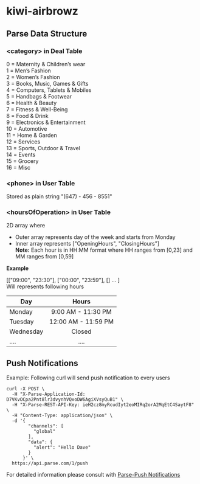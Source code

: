# kiwi-airbrowz

## Parse Data Structure

### \<category> in Deal Table
0 = Maternity & Children’s wear  
1 = Men’s Fashion  
2 = Women’s Fashion  
​3 = Books, Music, Games & Gifts  
4 = Computers, Tablets & Mobiles  
5 = Handbags & Footwear  
6 = Health & Beauty  
7 = Fitness & Well-Being  
8 = Food & Drink  
9 = Electronics & Entertainment  
10 = Automotive  
11 = Home & Garden  
12 = Services  
13 = Sports, Outdoor & Travel  
14 = Events  
15 = Grocery  
16 = Misc  

### \<phone> in User Table
Stored as plain string "(647) - 456 - 8551"

### \<hoursOfOperation> in User Table
2D array where

* Outer array represents day of the week and starts from Monday
* Inner array represents ["OpeningHours", "ClosingHours"]  
<b>Note:</b> Each hour is in HH:MM format where HH ranges from [0,23] and MM ranges from [0,59]  



<b>Example</b>

[["09:00", "23:30"], ["00:00", "23:59"], [] ... ]  
Will represents following hours


| Day           | Hours         |
| ------------- |:-------------:|
| Monday        | 9:00 AM - 11:30 PM |
| Tuesday       | 12:00 AM - 11:59 PM|
| Wednesday     | Closed             |
|  .... | ....|




## Push Notifications
Example: Following curl will send push notification to every users

```
curl -X POST \
  -H "X-Parse-Application-Id: D7VKvOCpa2Pnt8lr3dvynhVQxoDW6AgiXVsyQuB1" \
  -H "X-Parse-REST-API-Key: ieH2cz8myRcudIyt2eoMIRq2orA2MqEtC4SaytF8" \
  -H "Content-Type: application/json" \
  -d '{
        "channels": [
          "global"
        ],
        "data": {
          "alert": "Hello Dave"
        }
      }' \
  https://api.parse.com/1/push
```

For detailed information please consult with [Parse-Push Notifications](https://parse.com/docs/rest/guide#push-notifications)
